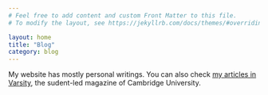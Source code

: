 ```yaml
---
# Feel free to add content and custom Front Matter to this file.
# To modify the layout, see https://jekyllrb.com/docs/themes/#overriding-theme-defaults

layout: home
title: "Blog"
category: blog
---
```


My website has mostly personal writings. You can also check [my articles in Varsity](https://www.varsity.co.uk/profile/laura-lungu), the sudent-led magazine of Cambridge University. 